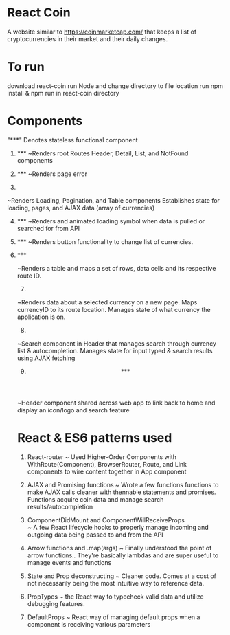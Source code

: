 
# React Coin
A website similar to https://coinmarketcap.com/ that keeps a list of cryptocurrencies in their market and their daily changes.

# To run
download react-coin
run Node and change directory to file location
run npm install & npm run in react-coin directory

# Components
"***" Denotes stateless functional component

1. <App />***
~Renders root
  Routes Header, Detail, List, and NotFound components

2. <NotFound />***
~Renders page error

3. <List />
~Renders Loading, Pagination, and Table components
  Establishes state for loading, pages, and AJAX data (array of currencies)

4. <Loading />***
~Renders and animated loading symbol when data is pulled or searched for from API

5. <Pagination />***
~Renders button functionality to change list of currencies.

6. <Table />***
~Renders a table and maps a set of rows, data cells and its respective route ID.

7. <Detail />
~Renders data about a selected currency on a new page. 
  Maps currencyID to its route location. Manages state of what currency the application is on.
 
8. <Search />
~Search component in Header that manages search through currency list & autocompletion.
  Manages state for input typed & search results using AJAX fetching
  
9. <Header />***
~Header component shared across web app to link back to home and display an icon/logo and search feature
# React & ES6 patterns used

1. React-router
~ Used Higher-Order Components with WithRoute(Component), BrowserRouter, Route, and Link components to wire content together in App component

2. AJAX and Promising functions
~ Wrote a few functions functions to make AJAX calls cleaner with thennable statements and promises. Functions acquire coin data and manage search results/autocompletion

3. ComponentDidMount and ComponentWillReceiveProps  
~ A few React lifecycle hooks to properly manage incoming and outgoing data being passed to and from the API

4. Arrow functions and .map(args)
~ Finally understood the point of arrow functions.. They're basically lambdas and are super useful to manage events and functions

5. State and Prop deconstructing
~ Cleaner code. Comes at a cost of not necessarily being the most intuitive way to reference data. 

6. PropTypes
~ the React way to typecheck valid data and utilize debugging features.

7. DefaultProps
~ React way of managing default props when a component is receiving various parameters
